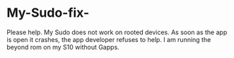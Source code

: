 # My-Sudo-fix-
Please help. My Sudo does not work on rooted devices.
As soon as the app is open it crashes, the app developer refuses to help.
I am running the beyond rom on my S10 without Gapps.

